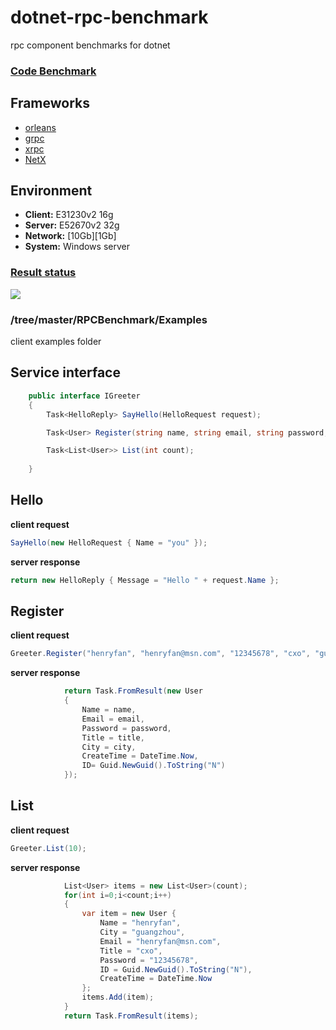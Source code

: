 # dotnet-rpc-benchmark
rpc component benchmarks for dotnet
### [Code Benchmark](https://github.com/IKende/CodeBenchmarkDoc)

## Frameworks
-  [orleans](https://github.com/dotnet/orleans)
-  [grpc](https://github.com/grpc/grpc)
-  [xrpc](https://github.com/IKende/XRPC)
-  [NetX](https://github.com/luyikk/NetX)
## Environment
- **Client:**   E31230v2 16g
- **Server:**   E52670v2 32g
- **Network:**   [10Gb][1Gb]
- **System:**  Windows server

### [Result status](https://github.com/IKende/dotnet-rpc-benchmark/tree/master/Result)
![](https://github.com/IKende/dotnet-rpc-benchmark/raw/master/Result/10G-Result.png?raw=true)

### /tree/master/RPCBenchmark/Examples
client examples folder

## Service interface
``` csharp
    public interface IGreeter
    {
        Task<HelloReply> SayHello(HelloRequest request);

        Task<User> Register(string name, string email, string password, string title, string city);

        Task<List<User>> List(int count);
        
    }
```
## Hello
**client request**
```csharp
SayHello(new HelloRequest { Name = "you" });
```
**server response**
```csharp
return new HelloReply { Message = "Hello " + request.Name };
```
## Register
**client request**
```csharp
Greeter.Register("henryfan", "henryfan@msn.com", "12345678", "cxo", "guangzhou");
```
**server response**
```csharp
            return Task.FromResult(new User
            {
                Name = name,
                Email = email,
                Password = password,
                Title = title,
                City = city,
                CreateTime = DateTime.Now,
                ID= Guid.NewGuid().ToString("N")
            });
```
## List
**client request**
```csharp
Greeter.List(10);
```
**server response**
```csharp
            List<User> items = new List<User>(count);
            for(int i=0;i<count;i++)
            {
                var item = new User {
                    Name = "henryfan",
                    City = "guangzhou",
                    Email = "henryfan@msn.com",
                    Title = "cxo",
                    Password = "12345678",
                    ID = Guid.NewGuid().ToString("N"),
                    CreateTime = DateTime.Now
                };
                items.Add(item);
            }
            return Task.FromResult(items);
```
